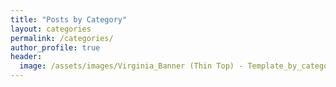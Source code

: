 ```yaml
---
title: "Posts by Category"
layout: categories
permalink: /categories/
author_profile: true
header:
  image: /assets/images/Virginia_Banner (Thin Top) - Template_by_category.jpeg
---
```

